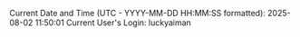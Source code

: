 Current Date and Time (UTC - YYYY-MM-DD HH:MM:SS formatted): 2025-08-02 11:50:01
Current User's Login: luckyaiman
